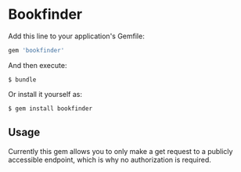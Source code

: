 # Bookfinder

Add this line to your application's Gemfile:

```ruby
gem 'bookfinder'
```

And then execute:

    $ bundle

Or install it yourself as:

    $ gem install bookfinder

## Usage

Currently this gem allows you to only make a get request to a publicly accessible endpoint, which is why no authorization is required. 
